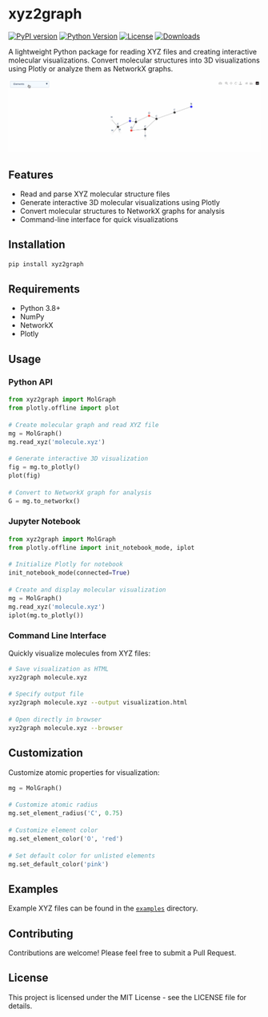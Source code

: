 # xyz2graph

[![PyPI version](https://img.shields.io/pypi/v/xyz2graph.svg)](https://pypi.org/project/xyz2graph/)
[![Python Version](https://img.shields.io/pypi/pyversions/xyz2graph.svg)](https://pypi.org/project/xyz2graph/)
[![License](https://img.shields.io/github/license/zotko/xyz2graph.svg)](https://github.com/zotko/xyz2graph/blob/master/LICENSE)
[![Downloads](https://static.pepy.tech/badge/xyz2graph)](https://pepy.tech/projects/xyz2graph)

A lightweight Python package for reading XYZ files and creating interactive molecular visualizations. Convert molecular structures into 3D visualizations using Plotly or analyze them as NetworkX graphs.

<p align="center">
  <img src=".github/images/mol.gif",  width="1024">
</p>

## Features

- Read and parse XYZ molecular structure files
- Generate interactive 3D molecular visualizations using Plotly
- Convert molecular structures to NetworkX graphs for analysis
- Command-line interface for quick visualizations

## Installation

```bash
pip install xyz2graph
```


## Requirements

- Python 3.8+
- NumPy
- NetworkX
- Plotly

## Usage

### Python API

```python
from xyz2graph import MolGraph
from plotly.offline import plot

# Create molecular graph and read XYZ file
mg = MolGraph()
mg.read_xyz('molecule.xyz')

# Generate interactive 3D visualization
fig = mg.to_plotly()
plot(fig)

# Convert to NetworkX graph for analysis
G = mg.to_networkx()
```

### Jupyter Notebook

```python
from xyz2graph import MolGraph
from plotly.offline import init_notebook_mode, iplot

# Initialize Plotly for notebook
init_notebook_mode(connected=True)

# Create and display molecular visualization
mg = MolGraph()
mg.read_xyz('molecule.xyz')
iplot(mg.to_plotly())
```

### Command Line Interface

Quickly visualize molecules from XYZ files:

```bash
# Save visualization as HTML
xyz2graph molecule.xyz

# Specify output file
xyz2graph molecule.xyz --output visualization.html

# Open directly in browser
xyz2graph molecule.xyz --browser
```

## Customization

Customize atomic properties for visualization:

```python
mg = MolGraph()

# Customize atomic radius
mg.set_element_radius('C', 0.75)

# Customize element color
mg.set_element_color('O', 'red')

# Set default color for unlisted elements
mg.set_default_color('pink')
```

## Examples

Example XYZ files can be found in the [`examples`](examples/) directory.

## Contributing

Contributions are welcome! Please feel free to submit a Pull Request.

## License

This project is licensed under the MIT License - see the LICENSE file for details.
